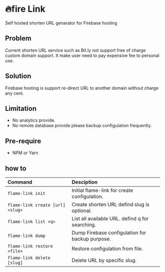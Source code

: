 # 🔥fire Link
Self hosted shorten URL genarator for Firebase hosting

## Problem
Current shorten URL service such as Bit.ly not support free of charge custom domain support. It make user need to pay expensive fee to personal use.

## Solution
Firebase hosting is support re-direct URL to another domain without charge any cent. 

## Limitation
- No analytics provide.
- No remote database provide please backup configulation frequently.

## Pre-require
- NPM or Yarn

## how to
 | Command                | Desciption
 | :--------------------- |:-------------|
 | `flame-link init`                   | Initial flame-link for create configulation.
 | `flame-link create [url] <slug> `   | Create shorten URL defind slug is optional.
 | `flame-link list <q>`               | List all available URL. defind q for searching.
 | `flame-link dump`                   | Dump Firebase configulation for backup purpose.
 | `flame-link restore <file>`         | Restore configulation from file.
 | `flame-link delete [slug]`          | Delete URL by specific slug.
